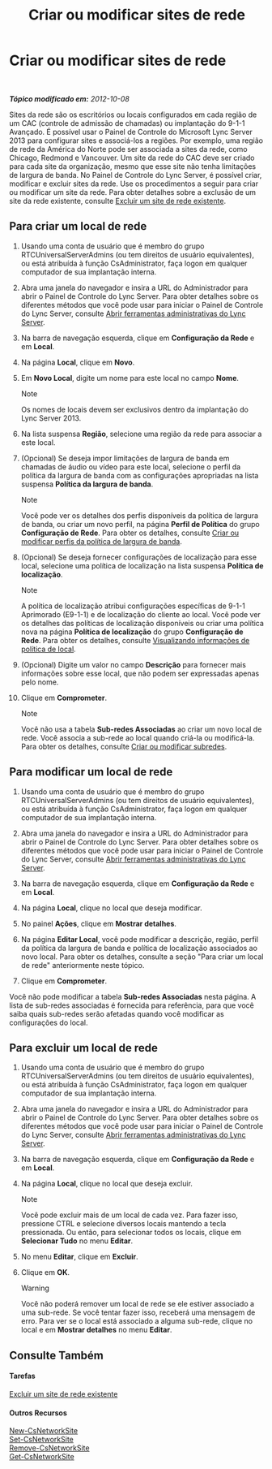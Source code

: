 ﻿---
title: Criar ou modificar sites de rede
TOCTitle: Criar ou modificar sites de rede
ms:assetid: 358aa08a-c5bc-45fc-8017-19e6202f88c5
ms:mtpsurl: https://technet.microsoft.com/pt-br/library/Gg520975(v=OCS.15)
ms:contentKeyID: 49306348
ms.date: 05/19/2016
mtps_version: v=OCS.15
ms.translationtype: HT
---

# Criar ou modificar sites de rede

 

_**Tópico modificado em:** 2012-10-08_

Sites da rede são os escritórios ou locais configurados em cada região de um CAC (controle de admissão de chamadas) ou implantação do 9-1-1 Avançado. É possível usar o Painel de Controle do Microsoft Lync Server 2013 para configurar sites e associá-los a regiões. Por exemplo, uma região de rede da América do Norte pode ser associada a sites da rede, como Chicago, Redmond e Vancouver. Um site da rede do CAC deve ser criado para cada site da organização, mesmo que esse site não tenha limitações de largura de banda. No Painel de Controle do Lync Server, é possível criar, modificar e excluir sites da rede. Use os procedimentos a seguir para criar ou modificar um site da rede. Para obter detalhes sobre a exclusão de um site da rede existente, consulte [Excluir um site de rede existente](lync-server-2013-deleting-an-existing-network-site.md).

## Para criar um local de rede

1.  Usando uma conta de usuário que é membro do grupo RTCUniversalServerAdmins (ou tem direitos de usuário equivalentes), ou está atribuída à função CsAdministrator, faça logon em qualquer computador de sua implantação interna.

2.  Abra uma janela do navegador e insira a URL do Administrador para abrir o Painel de Controle do Lync Server. Para obter detalhes sobre os diferentes métodos que você pode usar para iniciar o Painel de Controle do Lync Server, consulte [Abrir ferramentas administrativas do Lync Server](lync-server-2013-open-lync-server-administrative-tools.md).

3.  Na barra de navegação esquerda, clique em **Configuração da Rede** e em **Local**.

4.  Na página **Local**, clique em **Novo**.

5.  Em **Novo Local**, digite um nome para este local no campo **Nome**.
    
    > [!NOTE]  
    > Os nomes de locais devem ser exclusivos dentro da implantação do Lync Server 2013.

6.  Na lista suspensa **Região**, selecione uma região da rede para associar a este local.

7.  (Opcional) Se deseja impor limitações de largura de banda em chamadas de áudio ou vídeo para este local, selecione o perfil da política da largura de banda com as configurações apropriadas na lista suspensa **Política da largura de banda**.
    
    > [!NOTE]  
    > Você pode ver os detalhes dos perfis disponíveis da política de largura de banda, ou criar um novo perfil, na página <strong>Perfil de Política</strong> do grupo <strong>Configuração de Rede</strong>. Para obter os detalhes, consulte <a href="lync-server-2013-creating-or-modifying-bandwidth-policy-profiles.md">Criar ou modificar perfis da política de largura de banda</a>.

8.  (Opcional) Se deseja fornecer configurações de localização para esse local, selecione uma política de localização na lista suspensa **Política de localização**.
    
    > [!NOTE]  
    > A política de localização atribui configurações específicas de 9-1-1 Aprimorado (E9-1-1) e de localização do cliente ao local. Você pode ver os detalhes das políticas de localização disponíveis ou criar uma política nova na página <strong>Política de localização</strong> do grupo <strong>Configuração de Rede</strong>. Para obter os detalhes, consulte <a href="lync-server-2013-viewing-location-policy-information.md">Visualizando informações de política de local</a>.

9.  (Opcional) Digite um valor no campo **Descrição** para fornecer mais informações sobre esse local, que não podem ser expressadas apenas pelo nome.

10. Clique em **Comprometer**.
    
    > [!NOTE]  
    > Você não usa a tabela <strong>Sub-redes Associadas</strong> ao criar um novo local de rede. Você associa a sub-rede ao local quando criá-la ou modificá-la. Para obter os detalhes, consulte <a href="lync-server-2013-create-or-modify-network-subnets.md">Criar ou modificar subredes</a>.

## Para modificar um local de rede

1.  Usando uma conta de usuário que é membro do grupo RTCUniversalServerAdmins (ou tem direitos de usuário equivalentes), ou está atribuída à função CsAdministrator, faça logon em qualquer computador de sua implantação interna.

2.  Abra uma janela do navegador e insira a URL do Administrador para abrir o Painel de Controle do Lync Server. Para obter detalhes sobre os diferentes métodos que você pode usar para iniciar o Painel de Controle do Lync Server, consulte [Abrir ferramentas administrativas do Lync Server](lync-server-2013-open-lync-server-administrative-tools.md).

3.  Na barra de navegação esquerda, clique em **Configuração da Rede** e em **Local**.

4.  Na página **Local**, clique no local que deseja modificar.

5.  No painel **Ações**, clique em **Mostrar detalhes**.

6.  Na página **Editar Local**, você pode modificar a descrição, região, perfil da política da largura de banda e política de localização associados ao novo local. Para obter os detalhes, consulte a seção "Para criar um local de rede" anteriormente neste tópico.

7.  Clique em **Comprometer**.

Você não pode modificar a tabela **Sub-redes Associadas** nesta página. A lista de sub-redes associadas é fornecida para referência, para que você saiba quais sub-redes serão afetadas quando você modificar as configurações do local.

## Para excluir um local de rede

1.  Usando uma conta de usuário que é membro do grupo RTCUniversalServerAdmins (ou tem direitos de usuário equivalentes), ou está atribuída à função CsAdministrator, faça logon em qualquer computador de sua implantação interna.

2.  Abra uma janela do navegador e insira a URL do Administrador para abrir o Painel de Controle do Lync Server. Para obter detalhes sobre os diferentes métodos que você pode usar para iniciar o Painel de Controle do Lync Server, consulte [Abrir ferramentas administrativas do Lync Server](lync-server-2013-open-lync-server-administrative-tools.md).

3.  Na barra de navegação esquerda, clique em **Configuração da Rede** e em **Local**.

4.  Na página **Local**, clique no local que deseja excluir.
    
    > [!NOTE]  
    > Você pode excluir mais de um local de cada vez. Para fazer isso, pressione CTRL e selecione diversos locais mantendo a tecla pressionada. Ou então, para selecionar todos os locais, clique em <strong>Selecionar Tudo</strong> no menu <strong>Editar</strong>.

5.  No menu **Editar**, clique em **Excluir**.

6.  Clique em **OK**.
    

    > [!WARNING]
    > Você não poderá remover um local de rede se ele estiver associado a uma sub-rede. Se você tentar fazer isso, receberá uma mensagem de erro. Para ver se o local está associado a alguma sub-rede, clique no local e em <STRONG>Mostrar detalhes</STRONG> no menu <STRONG>Editar</STRONG>.



## Consulte Também

#### Tarefas

[Excluir um site de rede existente](lync-server-2013-deleting-an-existing-network-site.md)  

#### Outros Recursos

[New-CsNetworkSite](https://docs.microsoft.com/en-us/powershell/module/skype/New-CsNetworkSite)  
[Set-CsNetworkSite](https://docs.microsoft.com/en-us/powershell/module/skype/Set-CsNetworkSite)  
[Remove-CsNetworkSite](https://docs.microsoft.com/en-us/powershell/module/skype/Remove-CsNetworkSite)  
[Get-CsNetworkSite](https://docs.microsoft.com/en-us/powershell/module/skype/Get-CsNetworkSite)

